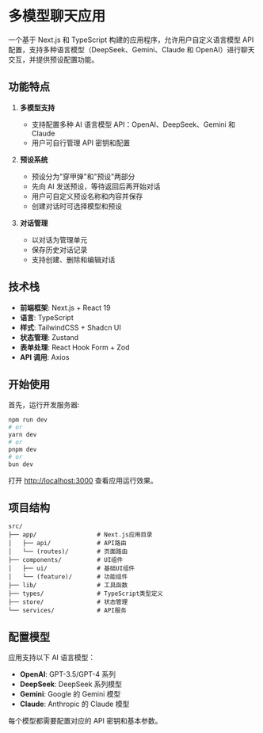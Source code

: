 # 多模型聊天应用

一个基于 Next.js 和 TypeScript 构建的应用程序，允许用户自定义语言模型 API 配置，支持多种语言模型（DeepSeek、Gemini、Claude 和 OpenAI）进行聊天交互，并提供预设配置功能。

## 功能特点

1. **多模型支持**

   - 支持配置多种 AI 语言模型 API：OpenAI、DeepSeek、Gemini 和 Claude
   - 用户可自行管理 API 密钥和配置

2. **预设系统**

   - 预设分为"穿甲弹"和"预设"两部分
   - 先向 AI 发送预设，等待返回后再开始对话
   - 用户可自定义预设名称和内容并保存
   - 创建对话时可选择模型和预设

3. **对话管理**
   - 以对话为管理单元
   - 保存历史对话记录
   - 支持创建、删除和编辑对话

## 技术栈

- **前端框架**: Next.js + React 19
- **语言**: TypeScript
- **样式**: TailwindCSS + Shadcn UI
- **状态管理**: Zustand
- **表单处理**: React Hook Form + Zod
- **API 调用**: Axios

## 开始使用

首先，运行开发服务器:

```bash
npm run dev
# or
yarn dev
# or
pnpm dev
# or
bun dev
```

打开 [http://localhost:3000](http://localhost:3000) 查看应用运行效果。

## 项目结构

```
src/
├── app/                 # Next.js应用目录
│   ├── api/             # API路由
│   └── (routes)/        # 页面路由
├── components/          # UI组件
│   ├── ui/              # 基础UI组件
│   └── (feature)/       # 功能组件
├── lib/                 # 工具函数
├── types/               # TypeScript类型定义
├── store/               # 状态管理
└── services/            # API服务
```

## 配置模型

应用支持以下 AI 语言模型：

- **OpenAI**: GPT-3.5/GPT-4 系列
- **DeepSeek**: DeepSeek 系列模型
- **Gemini**: Google 的 Gemini 模型
- **Claude**: Anthropic 的 Claude 模型

每个模型都需要配置对应的 API 密钥和基本参数。
